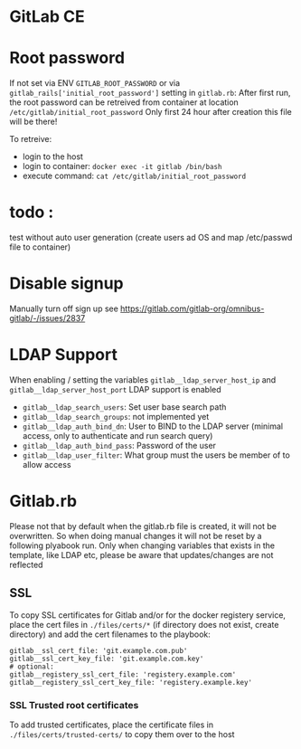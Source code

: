 # GitLab CE


# Root password
If not set via  ENV `GITLAB_ROOT_PASSWORD` or via `gitlab_rails['initial_root_password']` setting in `gitlab.rb`:
After first run, the root password can be retreived from container at location `/etc/gitlab/initial_root_password`
Only first 24 hour after creation this file will be there!

To retreive:
* login to the host
* login to container: `docker exec -it gitlab /bin/bash`
* execute command: `cat /etc/gitlab/initial_root_password`


# todo :
test without auto user generation (create users ad OS and map /etc/passwd file to container)

# Disable signup
Manually turn off sign up
see https://gitlab.com/gitlab-org/omnibus-gitlab/-/issues/2837

# LDAP Support

When enabling / setting the variables `gitlab__ldap_server_host_ip` and `gitlab__ldap_server_host_port` LDAP support is enabled

* `gitlab__ldap_search_users`: Set user base search path
* `gitlab__ldap_search_groups`: not implemented yet
* `gitlab__ldap_auth_bind_dn`: User to BIND to the LDAP server (minimal access, only to authenticate and run search query)
* `gitlab__ldap_auth_bind_pass`: Password of the user
* `gitlab__ldap_user_filter`: What group must the users be member of to allow access

# Gitlab.rb
Please not that by default when the gitlab.rb file is created, it will not be overwritten. So when doing manual changes it will not be reset by a following plyabook run.
Only when changing variables that exists in the template, like LDAP etc, please be aware that updates/changes are not reflected

## SSL
To copy SSL certificates for Gitlab and/or for the docker registery service, place the cert files in `./files/certs/*` (if directory does not exist, create directory) and add the cert filenames to the playbook:

```
gitlab__ssl_cert_file: 'git.example.com.pub'
gitlab__ssl_cert_key_file: 'git.example.com.key'
# optional:
gitlab__registery_ssl_cert_file: 'registery.example.com'
gitlab__registery_ssl_cert_key_file: 'registery.example.key'
```

### SSL Trusted root certificates
To add trusted certificates, place the certificate files in `./files/certs/trusted-certs/` to copy them over to the host
